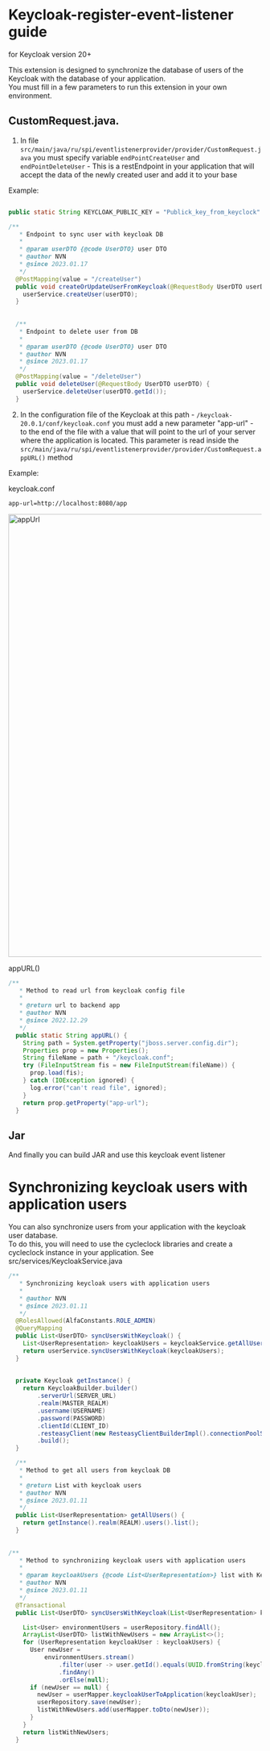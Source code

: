 # Keycloak-register-event-listener guide 
for Keycloak version 20+

This extension is designed to synchronize the database of users of the Keycloak with the database of your application.  
You must fill in a few parameters to run this extension in your own environment.


## CustomRequest.java. 

1. In file `src/main/java/ru/spi/eventlistenerprovider/provider/CustomRequest.java` you must specify variable `endPointCreateUser` and `endPointDeleteUser` - This is a restEndpoint in your application that will accept the data of the newly created user and add it to your base

Example: 

```java

public static String KEYCLOAK_PUBLIC_KEY = "Publick_key_from_keyclock" 

/**
   * Endpoint to sync user with keycloak DB
   *
   * @param userDTO {@code UserDTO} user DTO
   * @author NVN
   * @since 2023.01.17
   */
  @PostMapping(value = "/createUser")
  public void createOrUpdateUserFromKeycloak(@RequestBody UserDTO userDTO) {
    userService.createUser(userDTO);
  }
  
  
  /**
   * Endpoint to delete user from DB
   *
   * @param userDTO {@code UserDTO} user DTO
   * @author NVN
   * @since 2023.01.17
   */
  @PostMapping(value = "/deleteUser")
  public void deleteUser(@RequestBody UserDTO userDTO) {
    userService.deleteUser(userDTO.getId());
  }
```



2. In the configuration file of the Keycloak at this path - `/keycloak-20.0.1/conf/keycloak.conf`  you must add a new parameter "app-url" - to the end of the file with a value that will point to the url of your server where the application is located. This parameter is read inside the `src/main/java/ru/spi/eventlistenerprovider/provider/CustomRequest.appURL()` method

Example: 

keycloak.conf 
```
app-url=http://localhost:8080/app
```

<img width="879" alt="appUrl" src="https://user-images.githubusercontent.com/35899629/211144157-7cd7f0dd-689f-4cca-83fd-7596289b1d22.png">

appURL()
```java
/**
   * Method to read url from keycloak config file
   *
   * @return url to backend app
   * @author NVN
   * @since 2022.12.29
   */
  public static String appURL() {
    String path = System.getProperty("jboss.server.config.dir");
    Properties prop = new Properties();
    String fileName = path + "/keycloak.conf";
    try (FileInputStream fis = new FileInputStream(fileName)) {
      prop.load(fis);
    } catch (IOException ignored) {
      log.error("can't read file", ignored);
    }
    return prop.getProperty("app-url");
  }
```

## Jar 

And finally you can build JAR and use this keycloak event listener

# Synchronizing keycloak users with application users  
You can also synchronize users from your application with the keycloak user database.  
To do this, you will need to use the cycleclock libraries and create a cycleclock instance in your application. See src/services/KeycloakService.java

```java
/**
   * Synchronizing keycloak users with application users
   *
   * @author NVN
   * @since 2023.01.11
   */
  @RolesAllowed(AlfaConstants.ROLE_ADMIN)
  @QueryMapping
  public List<UserDTO> syncUsersWithKeycloak() {
    List<UserRepresentation> keycloakUsers = keycloakService.getAllUsers();
    return userService.syncUsersWithKeycloak(keycloakUsers);
  }
  
  
  private Keycloak getInstance() {
    return KeycloakBuilder.builder()
        .serverUrl(SERVER_URL)
        .realm(MASTER_REALM)
        .username(USERNAME)
        .password(PASSWORD)
        .clientId(CLIENT_ID)
        .resteasyClient(new ResteasyClientBuilderImpl().connectionPoolSize(10).build())
        .build();
  }

  /**
   * Method to get all users from keycloak DB
   *
   * @return List with keycloak users
   * @author NVN
   * @since 2023.01.11
   */
  public List<UserRepresentation> getAllUsers() {
    return getInstance().realm(REALM).users().list();
  }
  
  
/**
   * Method to synchronizing keycloak users with application users
   *
   * @param keycloakUsers {@code List<UserRepresentation>} list with Keycloak users
   * @author NVN
   * @since 2023.01.11
   */
  @Transactional
  public List<UserDTO> syncUsersWithKeycloak(List<UserRepresentation> keycloakUsers) {

    List<User> environmentUsers = userRepository.findAll();
    ArrayList<UserDTO> listWithNewUsers = new ArrayList<>();
    for (UserRepresentation keycloakUser : keycloakUsers) {
      User newUser =
          environmentUsers.stream()
              .filter(user -> user.getId().equals(UUID.fromString(keycloakUser.getId())))
              .findAny()
              .orElse(null);
      if (newUser == null) {
        newUser = userMapper.keycloakUserToApplication(keycloakUser);
        userRepository.save(newUser);
        listWithNewUsers.add(userMapper.toDto(newUser));
      }
    }
    return listWithNewUsers;
  }  
  
  
  
```


